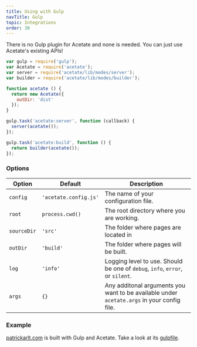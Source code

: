 ```yaml
---
title: Using with Gulp
navTitle: Gulp
topic: Integrations
order: 30
---
```


There is no Gulp plugin for Acetate and none is needed. You can just use Acetate's existing APIs!

```js
var gulp = require('gulp');
var Acetate = require('acetate');
var server = require('acetate/lib/modes/server');
var builder = require('acetate/lib/modes/builder');

function acetate () {
  return new Acetate({
    outDir: 'dist'
  });
}

gulp.task('acetate:server', function (callback) {
  server(acetate());
});

gulp.task('acetate:build', function () {
  return builder(acetate());
});
```

### Options

| Option      | Default        | Description |
| ----------  | -------------- | ----------- |
| `config`    | `'acetate.config.js'`    | The name of your configuration file.
| `root`    | `process.cwd()`    | The root directory where you are working.
| `sourceDir`    | `'src'`    | The folder where pages are located in
| `outDir`    | `'build'`    | The folder where pages will be built.
| `log`       | `'info'`       | Logging level to use. Should be one of `debug`, `info`, `error`, or `silent`.
| `args` | `{}` | Any additonal arguments you want to be available under `acetate.args` in your config file.

### Example

[patrickarlt.com](http://patrickarlt.com) is built with Gulp and Acetate. Take a look at its [gulpfile](https://github.com/patrickarlt/patrickarlt.github.io/blob/source/tasks/acetate.js).
